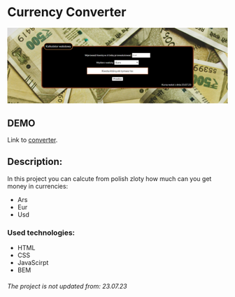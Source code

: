 
# Currency Converter

![currencyConverter](https://github.com/virusse7/currency-converter/blob/main/images/presentImage.PNG?raw=true)

## DEMO
Link to [converter](!https://virusse7.github.io/currency-converter/).

## Description:
In this project you can calcute from polish zloty how much can you get money in currencies:
- Ars
- Eur
- Usd 

### Used technologies:
- HTML
- CSS
- JavaScirpt
- BEM 

###### The project is not updated from: 23.07.23